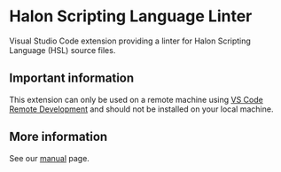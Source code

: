 # Halon Scripting Language Linter
Visual Studio Code extension providing a linter for Halon Scripting Language (HSL) source files.

## Important information
This extension can only be used on a remote machine using [VS Code Remote Development](https://code.visualstudio.com/docs/remote/remote-overview) and should not be installed on your local machine.

## More information

See our [manual](https://docs.halon.io/manual/vscode.html) page.
